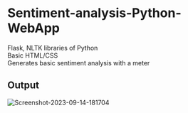 # Sentiment-analysis-Python-WebApp
Flask, NLTK libraries of Python <br>
Basic HTML/CSS <br>
Generates basic sentiment analysis with a meter <br>
## Output
<img src="https://i.ibb.co/Rz56fxF/Screenshot-2023-09-14-181704.png" alt="Screenshot-2023-09-14-181704" border="0">
